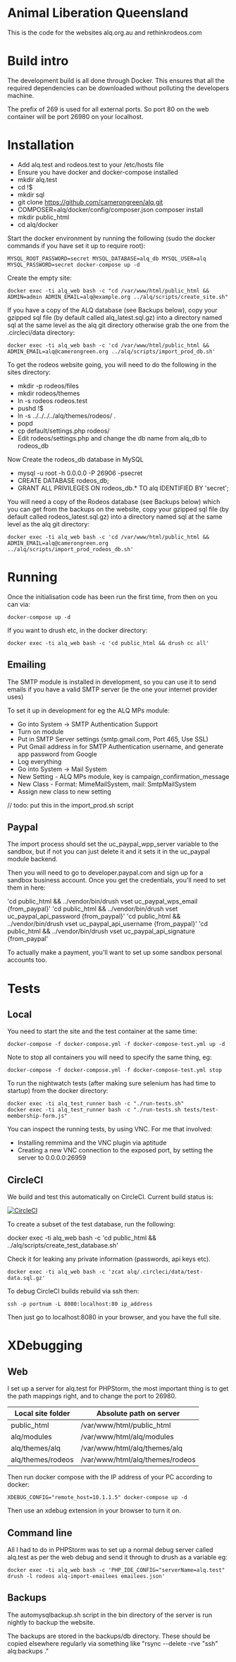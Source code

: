 Animal Liberation Queensland
============================

This is the code for the websites alq.org.au and rethinkrodeos.com


# Build intro

The development build is all done through Docker.  This ensures that all the required dependencies can be downloaded without polluting the developers machine.

The prefix of 269 is used for all external ports.  So port 80 on the web container will be port 26980 on your localhost.

# Installation

* Add alq.test and rodeos.test to your /etc/hosts file
* Ensure you have docker and docker-compose installed
* mkdir alq.test
* cd !$
* mkdir sql
* git clone https://github.com/camerongreen/alq.git
* COMPOSER=alq/docker/config/composer.json composer install
* mkdir public_html
* cd alq/docker

Start the docker environment by running the following (sudo the docker commands if you have set it up to require root):

    MYSQL_ROOT_PASSWORD=secret MYSQL_DATABASE=alq_db MYSQL_USER=alq MYSQL_PASSWORD=secret docker-compose up -d

Create the empty site:

    docker exec -ti alq_web bash -c "cd /var/www/html/public_html && ADMIN=admin ADMIN_EMAIL=alq@example.org ../alq/scripts/create_site.sh"
    
If you have a copy of the ALQ database (see Backups below), copy your gzipped sql file (by default called alq_latest.sql.gz) into a directory named sql at the same level as the alq git directory otherwise grab the one from the .circleci/data directory:

    docker exec -ti alq_web bash -c 'cd /var/www/html/public_html && ADMIN_EMAIL=alq@camerongreen.org ../alq/scripts/import_prod_db.sh'
    
To get the rodeos website going, you will need to do the following in the sites directory:

* mkdir -p rodeos/files
* mkdir rodeos/themes
* ln -s rodeos rodeos.test
* pushd !$
* ln -s ../../../../alq/themes/rodeos/ .
* popd
* cp default/settings.php rodeos/
* Edit rodeos/settings.php and change the db name from alq_db to rodeos_db

Now Create the rodeos_db database in MySQL
* mysql -u root -h 0.0.0.0 -P 26906 -psecret
* CREATE DATABASE rodeos_db;
* GRANT ALL PRIVILEGES ON rodeos_db.* TO alq IDENTIFIED BY 'secret';

You will need a copy of the Rodeos database (see Backups below) which you can get from the backups on the website, copy your gzipped sql file (by default called rodeos_latest.sql.gz) into a directory named sql at the same level as the alq git directory:

    docker exec -ti alq_web bash -c 'cd /var/www/html/public_html && ADMIN_EMAIL=alq@camerongreen.org ../alq/scripts/import_prod_rodeos_db.sh'

    
# Running
    
Once the initialisation code has been run the first time, from then on you can via:

    docker-compose up -d
    
If you want to drush etc, in the docker directory:

    docker exec -ti alq_web bash -c 'cd public_html && drush cc all'
    
    
## Emailing

The SMTP module is installed in development, so you can use it to send emails if you 
have a valid SMTP server (ie the one your internet provider uses)

To set it up in development for eg the ALQ MPs module:
 * Go into System -> SMTP Authentication Support
 * Turn on module
 * Put in SMTP Server settings (smtp.gmail.com, Port 465, Use SSL)
 * Put Gmail address in for SMTP Authentication username, and generate app password from Google
 * Log everything
 * Go into System -> Mail System
 * New Setting - ALQ MPs module, key is campaign_confirmation_message
 * New Class - Format: MimeMailSystem, mail: SmtpMailSystem
 * Assign new class to new setting
 
// todo: put this in the import_prod.sh script

## Paypal

The import process should set the uc_paypal_wpp_server variable to the sandbox, but if
not you can just delete it and it sets it in the uc_paypal module backend.

Then you will need to go to developer.paypal.com and sign up for a sandbox business account.  Once you get the credentials, you'll need to set them in here:

'cd public_html && ../vendor/bin/drush vset uc_paypal_wps_email {from_paypal}'
'cd public_html && ../vendor/bin/drush vset uc_paypal_api_password {from_paypal}'
'cd public_html && ../vendor/bin/drush vset uc_paypal_api_username {from_paypal}'
'cd public_html && ../vendor/bin/drush vset uc_paypal_api_signature {from_paypal'

To actually make a payment, you'll want to set up some sandbox personal accounts too.

    
# Tests

## Local

You need to start the site and the test container at the same time:

    docker-compose -f docker-compose.yml -f docker-compose-test.yml up -d

Note to stop all containers you will need to specify the same thing, eg:

    docker-compose -f docker-compose.yml -f docker-compose-test.yml stop

To run the nightwatch tests (after making sure selenium has had time to startup) from the docker directory:

    docker exec -ti alq_test_runner bash -c "./run-tests.sh"
    docker exec -ti alq_test_runner bash -c "./run-tests.sh tests/test-membership-form.js"
    
    
You can inspect the running tests, by using VNC.  For me that involved:

* Installing remmima and the VNC plugin via aptitude
* Creating a new VNC connection to the exposed port, by setting the server to 0.0.0.0:26959

## CircleCI

We build and test this automatically on CircleCI.  Current build status is:

[![CircleCI](https://circleci.com/gh/camerongreen/alq.svg?style=svg)](https://circleci.com/gh/camerongreen/alq)

To create a subset of the test database, run the following:

docker exec -ti alq_web bash -c 'cd public_html && ../alq/scripts/create_test_database.sh'

Check it for leaking any private information (passwords, api keys etc).

    docker exec -ti alq_web bash -c 'zcat alq/.circleci/data/test-data.sql.gz'

To debug CircleCI builds rebuild via ssh then:
                         
    ssh -p portnum -L 8080:localhost:80 ip_address
                         
Then just go to localhost:8080 in your browser, and you have the full site.

    
# XDebugging

## Web

I set up a server for alq.test for PHPStorm, the most important thing is to get the path mappings right, and to change the port to 26980.

| Local site folder | Absolute path on server         |
|-------------------|---------------------------------|
| public_html       | /var/www/html/public_html       |
| alq/modules       | /var/www/html/alq/modules       | 
| alq/themes/alq    | /var/www/html/alq/themes/alq    |
| alq/themes/rodeos | /var/www/html/alq/themes/rodeos |

Then run docker compose with the IP address of your PC according to docker:

    XDEBUG_CONFIG="remote_host=10.1.1.5" docker-compose up -d

Then use an xdebug extension in your browser to turn it on.

## Command line

All I had to do in PHPStorm was to set up a normal debug server called alq.test as per the web debug and send it through to drush as a variable eg:

    docker exec -ti alq_web bash -c 'PHP_IDE_CONFIG="serverName=alq.test" drush -l rodeos alq-import-emailees emailees.json'
    
## Backups

The automysqlbackup.sh script in the bin directory of the server is run nightly to backup the website.

The backups are stored in the backups/db directory.  These should be copied elsewhere regularly via something like "rsync --delete -rve "ssh" alq:backups ."


